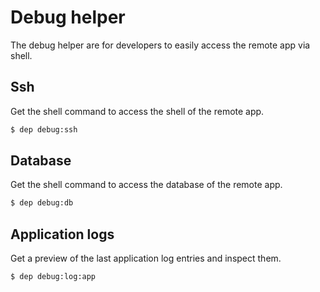# Debug helper

The debug helper are for developers to easily access the remote app via shell.

## Ssh

Get the shell command to access the shell of the remote app.

```bash
$ dep debug:ssh
```

## Database

Get the shell command to access the database of the remote app.

```bash
$ dep debug:db
```

## Application logs

Get a preview of the last application log entries and inspect them.

```bash
$ dep debug:log:app
```
